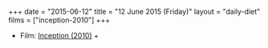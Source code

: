 +++
date = "2015-06-12"
title = "12 June 2015 (Friday)"
layout = "daily-diet"
films = ["inception-2010"]
+++

<ul>
<li class="entry films">Film: <a href="/films/inception-2010">Inception (2010)</a> +</li>
</ul>
